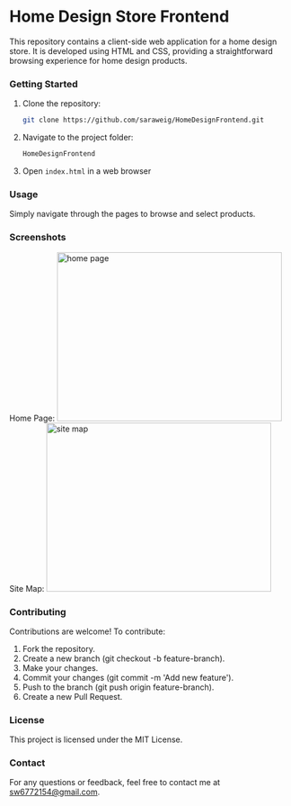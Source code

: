 # Home Design Store Frontend

This repository contains a client-side web application for a home design store. It is developed using HTML and CSS, providing a straightforward browsing experience for home design products.

### Getting Started

1. Clone the repository:

   ```bash
   git clone https://github.com/saraweig/HomeDesignFrontend.git

2. Navigate to the project folder:

   ```bash
   HomeDesignFrontend

3. Open `index.html` in a web browser
   
### Usage
Simply navigate through the pages to browse and select products.<br>

### Screenshots
Home Page:
<img src="project/screenshots/homepage.png" alt="home page" width="400" height="300"><br>
Site Map:
<img src="project/screenshots/sitemap.png" alt="site map" width="400" height="300">

### Contributing
Contributions are welcome! To contribute:<br>
1. Fork the repository.<br>
2. Create a new branch (git checkout -b feature-branch). <br>
3. Make your changes.<br>
4. Commit your changes (git commit -m 'Add new feature').<br>
5. Push to the branch (git push origin feature-branch).<br>
6. Create a new Pull Request.

### License
This project is licensed under the MIT License.

### Contact
For any questions or feedback, feel free to contact me at sw6772154@gmail.com.
